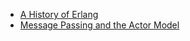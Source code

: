 - [A History of Erlang](http://webcem01.cem.itesm.mx:8005/erlang/cd/downloads/hopl_erlang.pdf)
- [Message Passing and the Actor Model](https://github.com/heathermiller/dist-prog-book/blob/master/chapter/3/message-passing.md)

